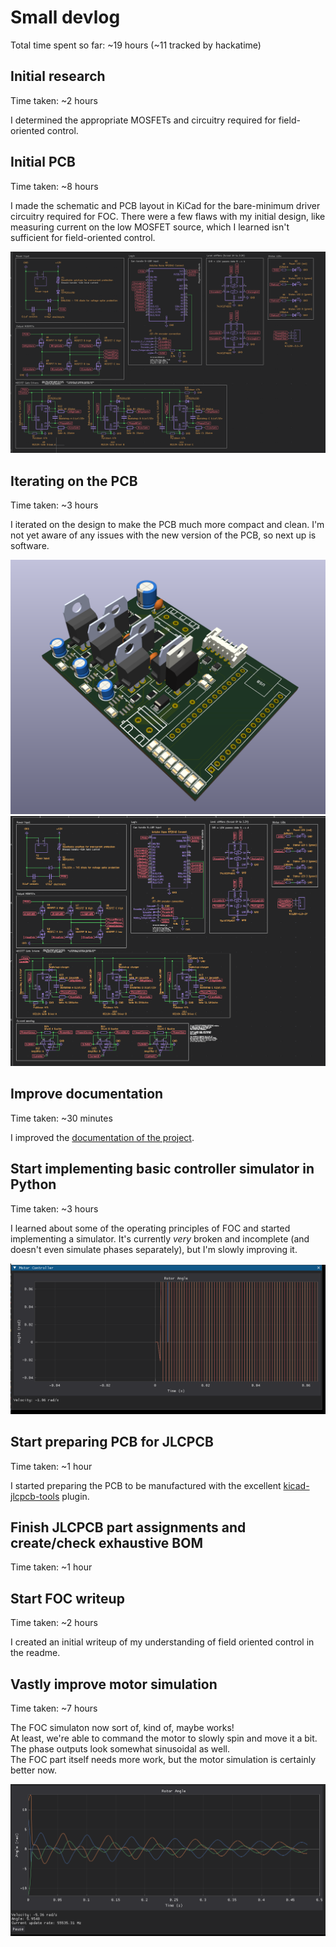 # Small devlog

Total time spent so far: ~19 hours (~11 tracked by hackatime)

## Initial research
Time taken: ~2 hours

I determined the appropriate MOSFETs and circuitry required for field-oriented control.

## Initial PCB
Time taken: ~8 hours

I made the schematic and PCB layout in KiCad for the bare-minimum driver circuitry required for FOC. There were a few flaws with my initial design, like measuring current on the low MOSFET source, which I learned isn't sufficient for field-oriented control.

![](assets/schematic0.png)

## Iterating on the PCB
Time taken: ~3 hours

I iterated on the design to make the PCB much more compact and clean. I'm not yet aware of any issues with the new version of the PCB, so next up is software.

![](assets/board.png)
![](assets/schematic.png)

## Improve documentation
Time taken: ~30 minutes

I improved the [documentation of the project](https://github.com/Glitch752/focMotorController/blob/472c54bfc41076d94987bcc05ba8eb1525c3219e/README.md).

## Start implementing basic controller simulator in Python
Time taken: ~3 hours

I learned about some of the operating principles of FOC and started implementing a simulator. It's currently _very_ broken and incomplete (and doesn't even simulate phases separately), but I'm slowly improving it.

![](assets/gui1.png)

## Start preparing PCB for JLCPCB
Time taken: ~1 hour

I started preparing the PCB to be manufactured with the excellent [kicad-jlcpcb-tools](https://github.com/Bouni/kicad-jlcpcb-tools) plugin.

## Finish JLCPCB part assignments and create/check exhaustive BOM
Time taken: ~1 hour

## Start FOC writeup
Time taken: ~2 hours

I created an initial writeup of my understanding of field oriented control in the readme.

## Vastly improve motor simulation
Time taken: ~7 hours

The FOC simulaton now sort of, kind of, maybe works!  
At least, we're able to command the motor to slowly spin and move it a bit. The phase outputs look somewhat sinusoidal as well.  
The FOC part itself needs more work, but the motor simulation is certainly better now.

![](assets/motor_simulation.png)
